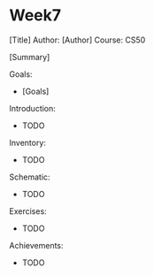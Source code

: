 Week7
=========================

[Title]
Author: [Author]
Course: CS50 

[Summary]

Goals:
- [Goals]

Introduction:
- TODO

Inventory:
- TODO

Schematic:
- TODO

Exercises:
- TODO

Achievements:
- TODO


